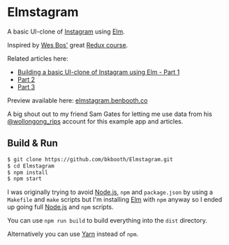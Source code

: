 # Elmstagram

A basic UI-clone of [Instagram][] using [Elm][].

Inspired by [Wes Bos'](https://twitter.com/wesbos) great [Redux course](https://learnredux.com/).

Related articles here:
 * [Building a basic UI-clone of Instagram using Elm - Part 1](https://benbooth.co/building-a-basic-ui-clone-of-instagram-using-elm-part-1/)
 * [Part 2](https://benbooth.co/building-a-basic-ui-clone-of-instagram-using-elm-part-2/)
 * [Part 3](https://benbooth.co/building-a-basic-ui-clone-of-instagram-using-elm-part-3/)

Preview available here: [elmstagram.benbooth.co](http://elmstagram.benbooth.co)

A big shout out to my friend Sam Gates for letting me use data from his [@wollongong_rips](https://www.instagram.com/wollongong_rips/) account for this example app and articles.

## Build & Run

```bash
$ git clone https://github.com/bkbooth/Elmstagram.git
$ cd Elmstagram
$ npm install
$ npm start
```

I was originally trying to avoid [Node.js][], `npm` and `package.json` by using a `Makefile` and `make` scripts but I'm installing [Elm][] with `npm` anyway so I ended up going full [Node.js][] and `npm` scripts.

You can use `npm run build` to build everything into the `dist` directory.

Alternatively you can use [Yarn][] instead of `npm`.

  [instagram]: https://www.instagram.com/ "Instagram"
  [elm]: http://elm-lang.org/ "Elm"
  [node.js]: https://nodejs.org/ "Node.js"
  [yarn]: https://yarnpkg.com/ "Yarn"

